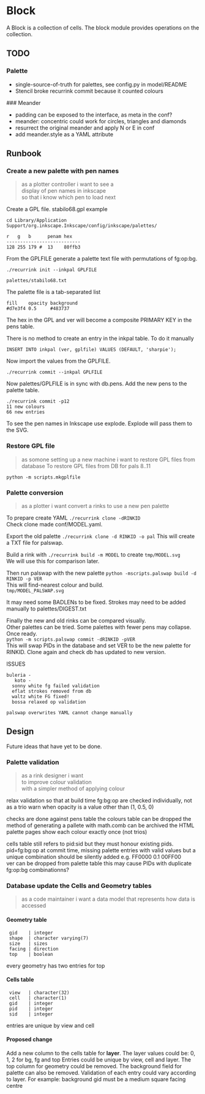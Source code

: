 # Block

A Block is a collection of cells. The block module provides operations on the collection.

## TODO
### Palette

- single-source-of-truth for palettes, see config.py in model/README
- Stencil broke recurrink commit because it counted colours

### Meander

- padding can be exposed to the interface, as meta in the conf?
- meander: concentric could work for circles, triangles and diamonds
- resurrect the original meander and apply N or E in conf 
- add meander.style as a YAML attribute


## Runbook
### Create a new palette with pen names

> as a plotter controller i want to see a  
> display of pen names in inkscape   
> so that i know which pen to load next  


Create a GPL file.
stabilo68.gpl example

```
cd Library/Application Support/org.inkscape.Inkscape/config/inkscape/palettes/

r   g   b      penam hex
---------------------------
128 255 179 #  13    80ffb3
```
From the GPLFILE generate a palette text file with permutations of fg:op:bg.

```
./recurrink init --inkpal GPLFILE

palettes/stabilo68.txt
```
The palette file is a tab-separated list
```
fill    opacity background
#d7e3f4 0.5     #483737
```
The hex in the GPL and ver will become a composite PRIMARY KEY in the pens table.

There is no method to create an entry in the inkpal table. 
To do it manually

```
INSERT INTO inkpal (ver, gplfile) VALUES (DEFAULT, 'sharpie');
```
Now import the values from the GPLFILE.

```
./recurrink commit --inkpal GPLFILE
```
Now palettes/GPLFILE is in sync with db.pens. 
Add the new pens to the palette table.

```
./recurrink commit -p12
11 new colours 
66 new entries
```
To see the pen names in Inkscape use explode.
Explode will pass them to the SVG.

### Restore GPL file 

> as somone setting up a new machine i want to restore GPL files from database
To restore GPL files from DB for pals 8..11 

```
python -m scripts.mkgplfile
```

### Palette conversion
> as a plotter i want convert a rinks to use a new pen palette

To prepare create YAML 
`./recurrink clone -dRINKID`  
Check clone made conf/MODEL.yaml.

Export the old palette 
`./recurrink clone -d RINKID -o pal`
This will create a TXT file for palswap. 

Build a rink with `./recurrink build -m MODEL` to create `tmp/MODEL.svg`  
We will use this for comparison later.

Then run palswap with the new palette
`python -mscripts.palswap build -d RINKID -p VER`  
This will find-nearest colour and build.  
`tmp/MODEL_PALSWAP.svg`  

It may need some BADLENs to be fixed.
Strokes may need to be added manually to palettes/DIGEST.txt

Finally the new and old rinks can be compared visually.  
Other palettes can be tried. Some palettes with fewer pens may collapse. Once ready.  
`python -m scripts.palswap commit -dRINKID -pVER `   
This will swap PIDs in the database and set VER to be the new palette for RINKID.
Clone again and check db has updated to new version.

ISSUES
```
buleria -
   koto -
  sonny white fg failed validation
  eflat strokes removed from db
  waltz white FG fixed!
  bossa relaxed op validation

palswap overwrites YAML cannot change manually
```

## Design
Future ideas that have yet to be done.

### Palette validation
> as a rink designer i want  
> to improve colour validation  
> with a simpler method of applying colour

relax validation so that at build time
fg:bg:op are checked individually, not as a trio
warn when opacity is a value other than (1, 0.5, 0)

checks are done against pens table
the colours table can be dropped
the method of generating a pallete with math.comb can be archived
the HTML palette pages show each colour exactly once (not trios)

cells table still refers to pid:sid
but they must honour existing pids. pid=fg:bg:op
at commit time, missing palette entries with valid values 
but a unique combination  should be silently added 
e.g. FF0000 0.1 00FF00  
ver can be dropped from palette table
this may cause PIDs with duplicate fg:op:bg combinationns?

### Database update the Cells and Geometry tables

> as a code maintainer i want a data model
> that represents how data is accessed

#### Geometry table

```
 gid    | integer 
 shape  | character varying(7)
 size   | sizes
 facing | direction
 top    | boolean
```
every geometry has two entries for top

#### Cells table

```
 view   | character(32)
 cell   | character(1)
 gid    | integer
 pid    | integer 
 sid    | integer
```
entries are unique by view and cell

#### Proposed change
Add a new column to the cells table for __layer__.
The layer values could be: 0, 1, 2 for bg, fg and top
Entries could be unique by view, cell and layer.
The top column for geometry could be removed.
The background field for palette can also be removed.
Validation of each entry could vary according to layer.
For example: background gid must be a medium square facing centre








